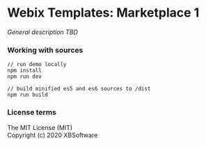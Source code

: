 Webix Templates: Marketplace 1
============

*General description TBD*

### Working with sources

```
// run demo locally
npm install
npm run dev

// build minified es5 and es6 sources to /dist
npm run build
```

### License terms

The MIT License (MIT)    
Copyright (c) 2020 XBSoftware